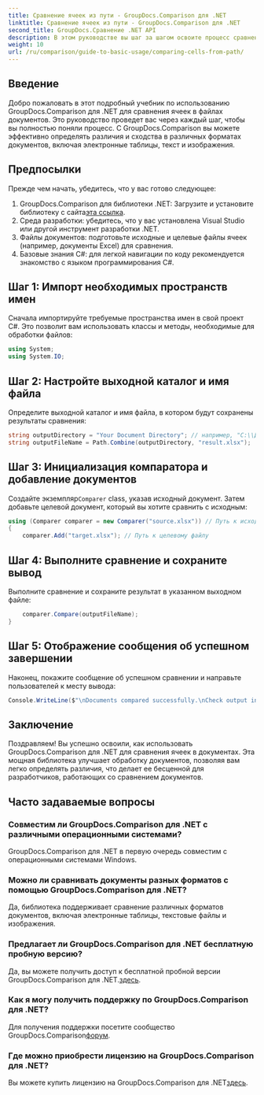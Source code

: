 ```yaml
---
title: Сравнение ячеек из пути - GroupDocs.Comparison для .NET
linktitle: Сравнение ячеек из пути - GroupDocs.Comparison для .NET
second_title: GroupDocs.Сравнение .NET API
description: В этом руководстве вы шаг за шагом освоите процесс сравнения содержимого ячеек Excel, что позволит разработчикам эффективно выявлять различия и сходства между документами.
weight: 10
url: /ru/comparison/guide-to-basic-usage/comparing-cells-from-path/
---
```

## Введение

Добро пожаловать в этот подробный учебник по использованию GroupDocs.Comparison для .NET для сравнения ячеек в файлах документов. Это руководство проведет вас через каждый шаг, чтобы вы полностью поняли процесс. С GroupDocs.Comparison вы можете эффективно определять различия и сходства в различных форматах документов, включая электронные таблицы, текст и изображения.

## Предпосылки

Прежде чем начать, убедитесь, что у вас готово следующее:

1.  GroupDocs.Comparison для библиотеки .NET: Загрузите и установите библиотеку с сайта[эта ссылка](https://releases.groupdocs.com/comparison/net/).
2. Среда разработки: убедитесь, что у вас установлена Visual Studio или другой инструмент разработки .NET.
3. Файлы документов: подготовьте исходные и целевые файлы ячеек (например, документы Excel) для сравнения.
4. Базовые знания C#: для легкой навигации по коду рекомендуется знакомство с языком программирования C#.

## Шаг 1: Импорт необходимых пространств имен

Сначала импортируйте требуемые пространства имен в свой проект C#. Это позволит вам использовать классы и методы, необходимые для обработки файлов:

```csharp
using System;
using System.IO;
```

## Шаг 2: Настройте выходной каталог и имя файла

Определите выходной каталог и имя файла, в котором будут сохранены результаты сравнения:

```csharp
string outputDirectory = "Your Document Directory"; // например, "C:\\Документы"
string outputFileName = Path.Combine(outputDirectory, "result.xlsx");
```

## Шаг 3: Инициализация компаратора и добавление документов

 Создайте экземпляр`Comparer` class, указав исходный документ. Затем добавьте целевой документ, который вы хотите сравнить с исходным:

```csharp
using (Comparer comparer = new Comparer("source.xlsx")) // Путь к исходному файлу
{
    comparer.Add("target.xlsx"); // Путь к целевому файлу
```

## Шаг 4: Выполните сравнение и сохраните вывод

Выполните сравнение и сохраните результат в указанном выходном файле:

```csharp
    comparer.Compare(outputFileName);
}
```

## Шаг 5: Отображение сообщения об успешном завершении

Наконец, покажите сообщение об успешном сравнении и направьте пользователей к месту вывода:

```csharp
Console.WriteLine($"\nDocuments compared successfully.\nCheck output in {outputDirectory}.");
```

## Заключение

Поздравляем! Вы успешно освоили, как использовать GroupDocs.Comparison для .NET для сравнения ячеек в документах. Эта мощная библиотека улучшает обработку документов, позволяя вам легко определять различия, что делает ее бесценной для разработчиков, работающих со сравнением документов.

## Часто задаваемые вопросы

### Совместим ли GroupDocs.Comparison для .NET с различными операционными системами?

GroupDocs.Comparison для .NET в первую очередь совместим с операционными системами Windows.

### Можно ли сравнивать документы разных форматов с помощью GroupDocs.Comparison для .NET?

Да, библиотека поддерживает сравнение различных форматов документов, включая электронные таблицы, текстовые файлы и изображения.

### Предлагает ли GroupDocs.Comparison для .NET бесплатную пробную версию?

 Да, вы можете получить доступ к бесплатной пробной версии GroupDocs.Comparison для .NET.[здесь](https://releases.groupdocs.com/).

### Как я могу получить поддержку по GroupDocs.Comparison для .NET?

Для получения поддержки посетите сообщество GroupDocs.Comparison[форум](https://forum.groupdocs.com/c/comparison/12).

### Где можно приобрести лицензию на GroupDocs.Comparison для .NET?

 Вы можете купить лицензию на GroupDocs.Comparison для .NET[здесь](https://purchase.groupdocs.com/buy).